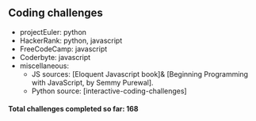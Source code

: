 ## Coding challenges

* projectEuler: python
* HackerRank: python, javascript
* FreeCodeCamp: javascript
* Coderbyte: javascript 
* miscellaneous:
    * JS sources: [Eloquent Javascript book]& [Beginning Programming with JavaScript, by Semmy Purewal].
    * Python source: [interactive-coding-challenges]



#### Total challenges completed so far: 168
